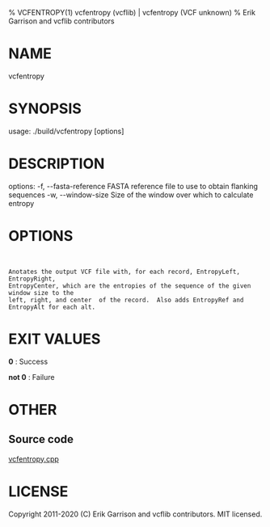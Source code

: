 % VCFENTROPY(1) vcfentropy (vcflib) | vcfentropy (VCF unknown)
% Erik Garrison and vcflib contributors

# NAME

vcfentropy

# SYNOPSIS

usage: ./build/vcfentropy [options] <vcf file>

# DESCRIPTION

options: -f, --fasta-reference FASTA reference file to use to obtain flanking sequences -w, --window-size Size of the window over which to calculate entropy

# OPTIONS

```


Anotates the output VCF file with, for each record, EntropyLeft, EntropyRight,
EntropyCenter, which are the entropies of the sequence of the given window size to the
left, right, and center  of the record.  Also adds EntropyRef and EntropyAlt for each alt.

```

# EXIT VALUES

**0**
: Success

**not 0**
: Failure

# OTHER

## Source code

[vcfentropy.cpp](https://github.com/vcflib/vcflib/blob/master/src/vcfentropy.cpp)

# LICENSE

Copyright 2011-2020 (C) Erik Garrison and vcflib contributors. MIT licensed.

<!--
  Created with ./scripts/bin2md.rb scripts/bin2md-template.erb
-->
